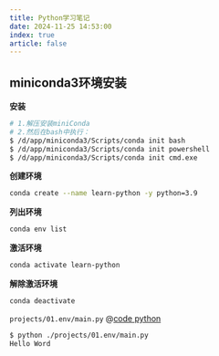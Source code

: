 ```yaml
---
title: Python学习笔记
date: 2024-11-25 14:53:00
index: true 
article: false
---
```



## miniconda3环境安装

**安装**

```bash
# 1.解压安装miniConda
# 2.然后在bash中执行：
$ /d/app/miniconda3/Scripts/conda init bash
$ /d/app/miniconda3/Scripts/conda init powershell
$ /d/app/miniconda3/Scripts/conda init cmd.exe
```

**创建环境**

```bash
conda create --name learn-python -y python=3.9
```

**列出环境**

```bash
conda env list
```

**激活环境**

```bash
conda activate learn-python
```

**解除激活环境**

```bash
conda deactivate
```

`projects/01.env/main.py`
@[code python](./projects/01.env/main.py)

```bash
$ python ./projects/01.env/main.py 
Hello Word
```
